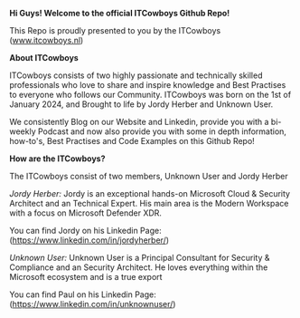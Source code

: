 **Hi Guys! Welcome to the official ITCowboys Github Repo!**

This Repo is proudly presented to you by the ITCowboys (www.itcowboys.nl)

**About ITCowboys**

ITCowboys consists of two highly passionate and technically skilled professionals who love to share and inspire knowledge and Best Practises to everyone who follows our Community. ITCowboys was born on the 1st of January 2024, and Brought to life by Jordy Herber and Unknown User.

We consistently Blog on our Website and Linkedin, provide you with a bi-weekly Podcast and now also provide you with some in depth information, how-to's, Best Practises and Code Examples on this Github Repo!


**How are the ITCowboys?**

The ITCowboys consist of two members, Unknown User and Jordy Herber

_Jordy Herber:_
Jordy is an exceptional hands-on Microsoft Cloud & Security Architect and an Technical Expert. His main area is the Modern Workspace with a focus on Microsoft Defender XDR.

You can find Jordy on his Linkedin Page: (https://www.linkedin.com/in/jordyherber/)


_Unknown User:_
Unknown User is a Principal Consultant for Security & Compliance and an Security Architect. He loves everything within the Microsoft ecosystem and is a true export

You can find Paul on his Linkedin Page: (https://www.linkedin.com/in/unknownuser/)